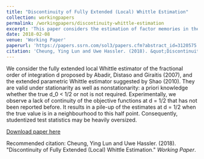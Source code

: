 ```yaml
---
title: "Discontinuity of Fully Extended (Local) Whittle Estimation"
collection: workingpapers
permalink: /workingpapers/discontinuity-whittle-estimation
excerpt: 'This paper considers the estimation of factor memories in the context of a high-dimensional factor model.'
date: 2018-02-08
venue: 'Working Paper'
paperurl: 'https://papers.ssrn.com/sol3/papers.cfm?abstract_id=3120575'
citation: 'Cheung, Ying Lun and Uwe Hassler. (2018). &quot;Discontinuity of Fully Extended (Local) Whittle Estimation.&quot; <i>Working Paper</i>.'
---
```

We consider the fully extended local Whittle estimator of the fractional order of integration d proposed by Abadir, Distaso and Giraitis (2007), and the extended parametric Whittle estimator suggested by Shao (2010). They are valid under stationarity as well as nonstationarity: a priori knowledge whether the true d_0 < 1/2 or not is not required. Experimentally, we observe a lack of continuity of the objective functions at d = 1/2 that has not been reported before. It results in a pile-up of the estimates at d = 1/2 when the true value is in a neighbourhood to this half point. Consequently, studentized test statistics may be heavily oversized.

[Download paper here](https://papers.ssrn.com/sol3/papers.cfm?abstract_id=3120575)

Recommended citation: Cheung, Ying Lun and Uwe Hassler. (2018). "Discontinuity of Fully Extended (Local) Whittle Estimation." <i>Working Paper</i>.
